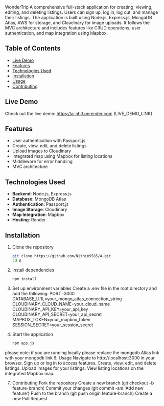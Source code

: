 WonderTrip
A comprehensive full-stack application for creating, viewing, editing, and deleting listings.
Users can sign up, log in, log out, and manage their listings.
The application is built using Node.js, Express.js, MongoDB Atlas, AWS for storage, and Cloudinary for image uploads. 
It follows the MVC architecture and includes features like CRUD operations, user authentication, and map integration using Mapbox.

## Table of Contents

- [Live Demo](#live-demo)
- [Features](#features)
- [Technologies Used](#technologies-used)
- [Installation](#installation)
- [Usage](#usage)
- [Contributing](#contributing)

## Live Demo

Check out the live demo: https://a-nhif.onrender.com (LIVE_DEMO_LINK).

## Features

- User authentication with Passport.js
- Create, view, edit, and delete listings
- Upload images to Cloudinary
- Integrated map using Mapbox for listing locations
- Middleware for error handling
- MVC architecture

## Technologies Used

- **Backend**: Node.js, Express.js
- **Database**: MongoDB Atlas
- **Authentication**: Passport.js
- **Image Storage**: Cloudinary
- **Map Integration**: Mapbox
- **Hosting**: Render

## Installation

1. Clone the repository
   ```bash
   git clone https://github.com/Nithin9585/A.git
   cd A
2. Install dependencies
    ```bash
   npm install

4. Set up environment variables
Create a .env file in the root directory and add the following:
PORT=3000
DATABASE_URL=your_mongo_atlas_connection_string
CLOUDINARY_CLOUD_NAME=your_cloud_name
CLOUDINARY_API_KEY=your_api_key
CLOUDINARY_API_SECRET=your_api_secret
MAPBOX_TOKEN=your_mapbox_token
SESSION_SECRET=your_session_secret

5. Start the application
    ```bash
   npm app.js
please note:
      if you are running locally please replace the mongodb Atlas link with your mongodb link
6. Usage
Navigate to http://localhost:3000 in your browser.
Sign up or log in to access features.
Create, view, edit, and delete listings.
Upload images for your listings.
View listing locations on the integrated Mapbox map.

7. Contributing
Fork the repository
Create a new branch (git checkout -b feature-branch)
Commit your changes (git commit -am 'Add new feature')
Push to the branch (git push origin feature-branch)
Create a new Pull Request



